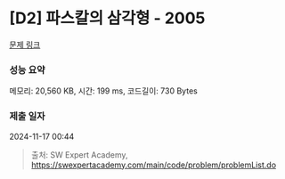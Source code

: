 # [D2] 파스칼의 삼각형 - 2005 

[문제 링크](https://swexpertacademy.com/main/code/problem/problemDetail.do?contestProbId=AV5P0-h6Ak4DFAUq) 

### 성능 요약

메모리: 20,560 KB, 시간: 199 ms, 코드길이: 730 Bytes

### 제출 일자

2024-11-17 00:44



> 출처: SW Expert Academy, https://swexpertacademy.com/main/code/problem/problemList.do
